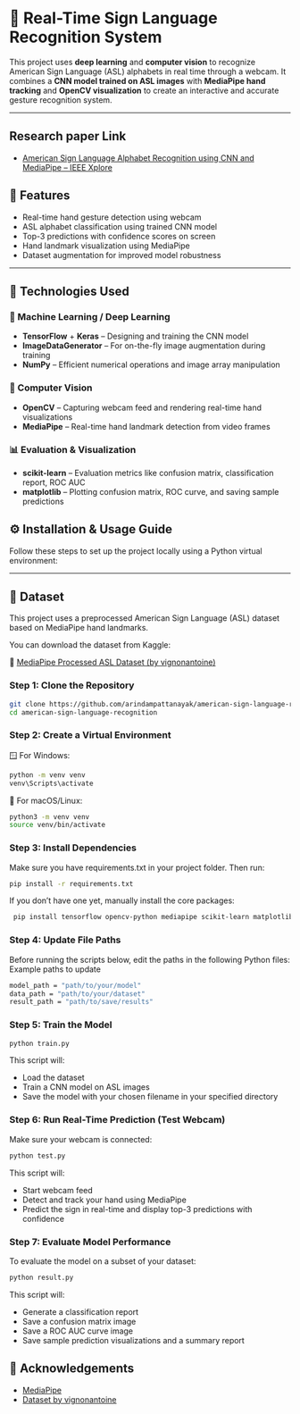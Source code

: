 # 🤟 Real-Time Sign Language Recognition System

This project uses **deep learning** and **computer vision** to recognize American Sign Language (ASL) alphabets in real time through a webcam. It combines a **CNN model trained on ASL images** with **MediaPipe hand tracking** and **OpenCV visualization** to create an interactive and accurate gesture recognition system.

---
##  Research paper Link

- [American Sign Language Alphabet Recognition using CNN and MediaPipe – IEEE Xplore](https://ieeexplore.ieee.org/document/10968373)

## 🚀 Features

- Real-time hand gesture detection using webcam
- ASL alphabet classification using trained CNN model
- Top-3 predictions with confidence scores on screen
- Hand landmark visualization using MediaPipe
- Dataset augmentation for improved model robustness

---
## 🧰 Technologies Used

### 🧠 Machine Learning / Deep Learning
- **TensorFlow** + **Keras** – Designing and training the CNN model
- **ImageDataGenerator** – For on-the-fly image augmentation during training
- **NumPy** – Efficient numerical operations and image array manipulation

### 📸 Computer Vision
- **OpenCV** – Capturing webcam feed and rendering real-time hand visualizations
- **MediaPipe** – Real-time hand landmark detection from video frames

### 📊 Evaluation & Visualization
- **scikit-learn** – Evaluation metrics like confusion matrix, classification report, ROC AUC
- **matplotlib** – Plotting confusion matrix, ROC curve, and saving sample predictions

## ⚙️ Installation & Usage Guide

Follow these steps to set up the project locally using a Python virtual environment:

---
## 📁 Dataset

This project uses a preprocessed American Sign Language (ASL) dataset based on MediaPipe hand landmarks.

You can download the dataset from Kaggle:

🔗 [MediaPipe Processed ASL Dataset (by vignonantoine)](https://www.kaggle.com/datasets/vignonantoine/mediapipe-processed-asl-dataset)

### Step 1: Clone the Repository

```bash
git clone https://github.com/arindampattanayak/american-sign-language-recognition.git
cd american-sign-language-recognition
```
### Step 2: Create a Virtual Environment

🪟 For Windows:
   ```sh
python -m venv venv
venv\Scripts\activate
```

🐧 For macOS/Linux:
   ```sh
python3 -m venv venv
source venv/bin/activate
```
 ### Step 3: Install Dependencies
 
 Make sure you have requirements.txt in your project folder. Then run:
 ```sh
 pip install -r requirements.txt
```
 If you don’t have one yet, manually install the core packages:
```sh
 pip install tensorflow opencv-python mediapipe scikit-learn matplotlib numpy
```
 ### Step 4: Update File Paths
Before running the scripts below, edit the paths in the following Python files:
Example paths to update
 ```sh
model_path = "path/to/your/model"
data_path = "path/to/your/dataset"
result_path = "path/to/save/results"
```
### Step 5: Train the Model

 ```sh
python train.py
```
This script will:
- Load the dataset
- Train a CNN model on ASL images
- Save the model with your chosen filename in your specified directory

### Step 6: Run Real-Time Prediction (Test Webcam)
Make sure your webcam is connected:
```sh
python test.py
```
This script will:
 - Start webcam feed
 - Detect and track your hand using MediaPipe
 - Predict the sign in real-time and display top-3 predictions with confidence

 ### Step 7: Evaluate Model Performance

To evaluate the model on a subset of your dataset:
 ```sh
 python result.py
```
This script will:
 - Generate a classification report
 - Save a confusion matrix image
 - Save a ROC AUC curve image
 - Save sample prediction visualizations and a summary report

## 🙌 Acknowledgements

- [MediaPipe](https://mediapipe.dev/)
- [Dataset by vignonantoine](https://www.kaggle.com/datasets/vignonantoine/mediapipe-processed-asl-dataset)






